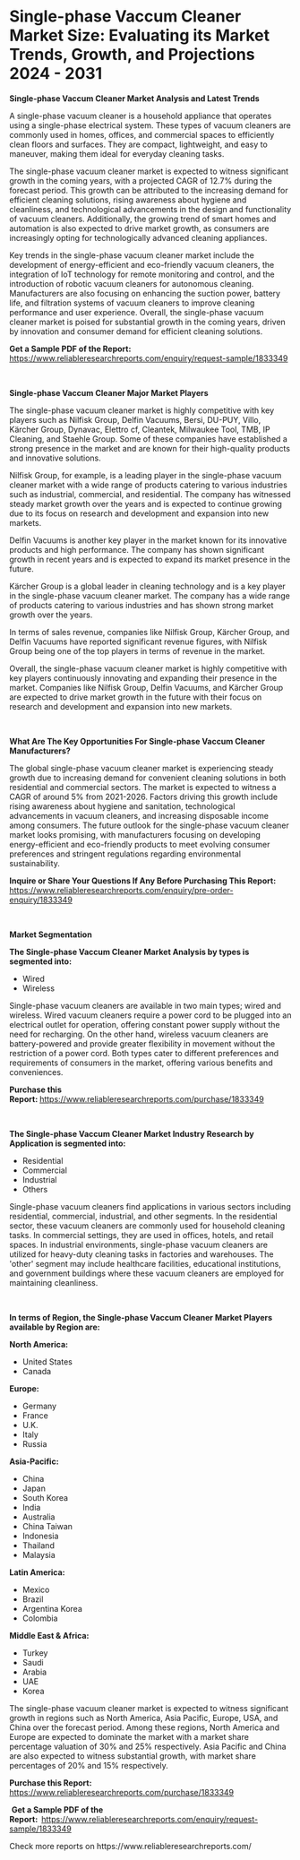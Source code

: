 <p><h1>Single-phase Vaccum Cleaner Market Size: Evaluating its Market Trends, Growth, and Projections 2024 - 2031</h1></p><p><strong>Single-phase Vaccum Cleaner Market Analysis and Latest Trends</strong></p>
<p><p>A single-phase vacuum cleaner is a household appliance that operates using a single-phase electrical system. These types of vacuum cleaners are commonly used in homes, offices, and commercial spaces to efficiently clean floors and surfaces. They are compact, lightweight, and easy to maneuver, making them ideal for everyday cleaning tasks.</p><p>The single-phase vacuum cleaner market is expected to witness significant growth in the coming years, with a projected CAGR of 12.7% during the forecast period. This growth can be attributed to the increasing demand for efficient cleaning solutions, rising awareness about hygiene and cleanliness, and technological advancements in the design and functionality of vacuum cleaners. Additionally, the growing trend of smart homes and automation is also expected to drive market growth, as consumers are increasingly opting for technologically advanced cleaning appliances.</p><p>Key trends in the single-phase vacuum cleaner market include the development of energy-efficient and eco-friendly vacuum cleaners, the integration of IoT technology for remote monitoring and control, and the introduction of robotic vacuum cleaners for autonomous cleaning. Manufacturers are also focusing on enhancing the suction power, battery life, and filtration systems of vacuum cleaners to improve cleaning performance and user experience. Overall, the single-phase vacuum cleaner market is poised for substantial growth in the coming years, driven by innovation and consumer demand for efficient cleaning solutions.</p></p>
<p><strong>Get a Sample PDF of the Report:&nbsp;</strong> <a href="https://www.reliableresearchreports.com/enquiry/request-sample/1833349">https://www.reliableresearchreports.com/enquiry/request-sample/1833349</a></p>
<p>&nbsp;</p>
<p><strong>Single-phase Vaccum Cleaner Major Market Players</strong></p>
<p><p>The single-phase vacuum cleaner market is highly competitive with key players such as Nilfisk Group, Delfin Vacuums, Bersi, DU-PUY, Villo, Kärcher Group, Dynavac, Elettro cf, Cleantek, Milwaukee Tool, TMB, IP Cleaning, and Staehle Group. Some of these companies have established a strong presence in the market and are known for their high-quality products and innovative solutions.</p><p>Nilfisk Group, for example, is a leading player in the single-phase vacuum cleaner market with a wide range of products catering to various industries such as industrial, commercial, and residential. The company has witnessed steady market growth over the years and is expected to continue growing due to its focus on research and development and expansion into new markets.</p><p>Delfin Vacuums is another key player in the market known for its innovative products and high performance. The company has shown significant growth in recent years and is expected to expand its market presence in the future.</p><p>Kärcher Group is a global leader in cleaning technology and is a key player in the single-phase vacuum cleaner market. The company has a wide range of products catering to various industries and has shown strong market growth over the years.</p><p>In terms of sales revenue, companies like Nilfisk Group, Kärcher Group, and Delfin Vacuums have reported significant revenue figures, with Nilfisk Group being one of the top players in terms of revenue in the market.</p><p>Overall, the single-phase vacuum cleaner market is highly competitive with key players continuously innovating and expanding their presence in the market. Companies like Nilfisk Group, Delfin Vacuums, and Kärcher Group are expected to drive market growth in the future with their focus on research and development and expansion into new markets.</p></p>
<p>&nbsp;</p>
<p><strong>What Are The Key Opportunities For Single-phase Vaccum Cleaner Manufacturers?</strong></p>
<p><p>The global single-phase vacuum cleaner market is experiencing steady growth due to increasing demand for convenient cleaning solutions in both residential and commercial sectors. The market is expected to witness a CAGR of around 5% from 2021-2026. Factors driving this growth include rising awareness about hygiene and sanitation, technological advancements in vacuum cleaners, and increasing disposable income among consumers. The future outlook for the single-phase vacuum cleaner market looks promising, with manufacturers focusing on developing energy-efficient and eco-friendly products to meet evolving consumer preferences and stringent regulations regarding environmental sustainability.</p></p>
<p><strong>Inquire or Share Your Questions If Any Before Purchasing This Report:</strong> <a href="https://www.reliableresearchreports.com/enquiry/pre-order-enquiry/1833349">https://www.reliableresearchreports.com/enquiry/pre-order-enquiry/1833349</a></p>
<p>&nbsp;</p>
<p><strong>Market Segmentation</strong></p>
<p><strong>The Single-phase Vaccum Cleaner Market Analysis by types is segmented into:</strong></p>
<p><ul><li>Wired</li><li>Wireless</li></ul></p>
<p><p>Single-phase vacuum cleaners are available in two main types; wired and wireless. Wired vacuum cleaners require a power cord to be plugged into an electrical outlet for operation, offering constant power supply without the need for recharging. On the other hand, wireless vacuum cleaners are battery-powered and provide greater flexibility in movement without the restriction of a power cord. Both types cater to different preferences and requirements of consumers in the market, offering various benefits and conveniences.</p></p>
<p><strong>Purchase this Report:&nbsp;</strong><a href="https://www.reliableresearchreports.com/purchase/1833349">https://www.reliableresearchreports.com/purchase/1833349</a></p>
<p>&nbsp;</p>
<p><strong>The Single-phase Vaccum Cleaner Market Industry Research by Application is segmented into:</strong></p>
<p><ul><li>Residential</li><li>Commercial</li><li>Industrial</li><li>Others</li></ul></p>
<p><p>Single-phase vacuum cleaners find applications in various sectors including residential, commercial, industrial, and other segments. In the residential sector, these vacuum cleaners are commonly used for household cleaning tasks. In commercial settings, they are used in offices, hotels, and retail spaces. In industrial environments, single-phase vacuum cleaners are utilized for heavy-duty cleaning tasks in factories and warehouses. The 'other' segment may include healthcare facilities, educational institutions, and government buildings where these vacuum cleaners are employed for maintaining cleanliness.</p></p>
<p>&nbsp;</p>
<p><strong>In terms of Region, the Single-phase Vaccum Cleaner Market Players available by Region are:</strong></p>
<p>
    <p> <strong> North America: </strong>
        <ul>
            <li>United States</li>
            <li>Canada</li>
        </ul>
        </p> 
    <p> <strong> Europe: </strong>
        <ul>
            <li>Germany</li>
            <li>France</li>
            <li>U.K.</li>
            <li>Italy</li>
            <li>Russia</li>
        </ul>
        </p> 
    <p> <strong> Asia-Pacific: </strong>
        <ul>
            <li>China</li>
            <li>Japan</li>
            <li>South Korea</li>
            <li>India</li>
            <li>Australia</li>
            <li>China Taiwan</li>
            <li>Indonesia</li>
            <li>Thailand</li>
            <li>Malaysia</li>
        </ul>
        </p> 
    <p> <strong> Latin America: </strong>
        <ul>
            <li>Mexico</li>
            <li>Brazil</li>
            <li>Argentina Korea</li>
            <li>Colombia</li>
        </ul>
        </p> 
    <p> <strong> Middle East & Africa: </strong>
        <ul>
            <li>Turkey</li>
            <li>Saudi</li>
            <li>Arabia</li>
            <li>UAE</li>
            <li>Korea</li>
        </ul>
    </p>
    </p>
<p><p>The single-phase vacuum cleaner market is expected to witness significant growth in regions such as North America, Asia Pacific, Europe, USA, and China over the forecast period. Among these regions, North America and Europe are expected to dominate the market with a market share percentage valuation of 30% and 25% respectively. Asia Pacific and China are also expected to witness substantial growth, with market share percentages of 20% and 15% respectively.</p></p>
<p><strong>Purchase this Report: </strong><a href="https://www.reliableresearchreports.com/purchase/1833349">https://www.reliableresearchreports.com/purchase/1833349</a></p>
<p>&nbsp;<strong>Get a Sample PDF of the Report:&nbsp;&nbsp;</strong><a href="https://www.reliableresearchreports.com/enquiry/request-sample/1833349">https://www.reliableresearchreports.com/enquiry/request-sample/1833349</a></p>
<p><strong></strong></p>
<p>Check more reports on https://www.reliableresearchreports.com/</p>